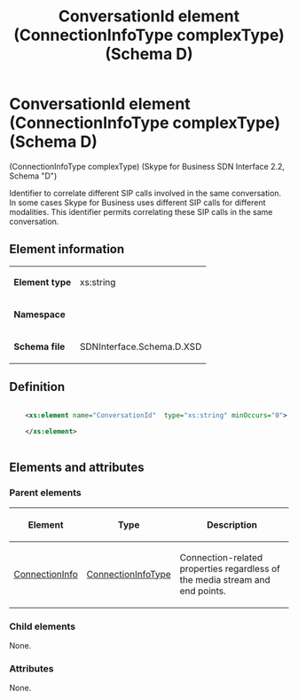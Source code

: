 ﻿---
title: ConversationId element (ConnectionInfoType complexType) (Schema D)
description: Describes the Schema D iteration of the ConversationId element (ConnectionInfoType complexType) and provides the element's definition and element information.
TOCTitle: ConversationId element
ms:assetid: 31565a06-0e5b-9007-0f64-3b7335dea067
ms:mtpsurl: https://msdn.microsoft.com/library/Mt149456(v=office.16)
ms:contentKeyID: 65855404
ms.date: 08/24/2015
mtps_version: v=office.16
dev_langs:
- xml
---

# ConversationId element (ConnectionInfoType complexType) (Schema D)

(ConnectionInfoType complexType) (Skype for Business SDN Interface 2.2, Schema "D")

Identifier to correlate different SIP calls involved in the same conversation. In some cases Skype for Business uses different SIP calls for different modalities. This identifier permits correlating these SIP calls in the same conversation. 

## Element information

<table>
<colgroup>
<col />
<col />
</colgroup>
<tbody>
<tr class="odd">
<td><p><strong>Element type</strong></p></td>
<td><p>xs:string</p></td>
</tr>
<tr class="even">
<td><p><strong>Namespace</strong></p></td>
<td><p></p></td>
</tr>
<tr class="odd">
<td><p><strong>Schema file</strong></p></td>
<td><p>SDNInterface.Schema.D.XSD</p></td>
</tr>
</tbody>
</table>


## Definition

```xml

    <xs:element name="ConversationId"  type="xs:string" minOccurs="0">
    
    </xs:element>
  
```

## Elements and attributes

### Parent elements

<table>
<colgroup>
<col />
<col />
<col />
</colgroup>
<thead>
<tr class="header">
<th><p>Element</p></th>
<th><p>Type</p></th>
<th><p>Description</p></th>
</tr>
</thead>
<tbody>
<tr class="odd">
<td><p><a href="connectioninfo-element-messagetype-complextype-skype-for-business-sdn-interface-2-2-schema-d.md">ConnectionInfo</a></p></td>
<td><p><a href="connectioninfotype-complextype-skype-for-business-sdn-interface-2-2-schema-d.md">ConnectionInfoType</a></p></td>
<td><p>Connection-related properties regardless of the media stream and end points.</p></td>
</tr>
</tbody>
</table>


### Child elements

None.

### Attributes

None.

